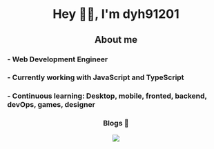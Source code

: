<h1 align="center"> Hey 👋🏽, I'm dyh91201 </h1>

<h2 align="center">About me</h2>

<h3>- Web Development Engineer</h3>
<h3>- Currently working with JavaScript and TypeScript</h3>
<h3>- Continuous learning: Desktop, mobile, fronted, backend, devOps, games, designer</h3>

<h3 align="center">Blogs 🌱</h3>
<p align="center">
    <a href="http://duanyinghao.com/">
        <img src="http:///duanyinghao.com//upload/2022/07/wallpaper.png">
    </a>
</p>

<!-- [comment]: <> (<img src="https://gpvc.arturio.dev/yanlele">)

[comment]: <> (<img src="https://img.shields.io/github/followers/yanlele?label=Follow" style=" float:left, margin-right:10px" />)

<br/>   -->
